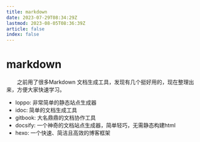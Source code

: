 ```yaml
---
title: markdown
date: 2023-07-29T08:34:29Z
lastmod: 2023-08-05T08:36:39Z
article: false
index: false
---
```


# markdown

　　之前用了很多Markdown 文档生成工具，发现有几个挺好用的，现在整理出来，方便大家快速学习。

* loppo: 非常简单的静态站点生成器
* idoc: 简单的文档生成工具
* gitbook: 大名鼎鼎的文档协作工具
* docsify: 一个神奇的文档站点生成器，简单轻巧，无需静态构建html
* hexo: 一个快速、简洁且高效的博客框架

